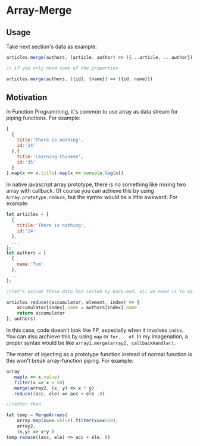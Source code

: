 # Array-Merge

## Usage

Take next section's data as example:

```js
articles.merge(authors, (article, author) => ({...article, ...author}) )

// if you only need some of the properties

articles.merge(authors, ({id}, {name}) => ({id, name}))
```

## Motivation

In Function Programming, it's common to use array as data stream for piping functions. For example:

```js
[
  {
    title:'There is nothing',
    id:'24'
  },{
    title:'Learning Chinese',
    id:'35'
  }
].map(x => x.title).map(x => console.log(x))

```

In native javascript array prototype, there is no something like mixing two array with callback. Of course you can achieve this by using `Array.prototype.reduce`, but the syntax would be a little awkward. For example:

```js
let articles = [
  {
    titile:'There is nothing',
    id:'24'
  },
  ...
];
let authors = [
  {
    name:'Tom'
  },
  ...
];

//let's assume these data has sorted by back-end, all we need is to mix these two array by order

articles.reduce((accumulator, element, index) => {
    accumulator[index].name = authors[index].name
    return accumulator
}, authors)
```

In this case, code doesn't look like FP, especially when it involves `index`.  You can also archieve this by using `map` or `for... of`. In my imagenation, a proper syntax would be like `array1.merge(array2, callbackHandler)`.

The matter of injecting as a prototype function instead of normal function is this won't break array-function piping. For example:

```js
array
  .map(x => x.value)
  .filter(x => x > 50)
  .merge(array2, (x, y) => x * y)
  .reduce((acc, ele) => acc + ele ,0)

//rather than

let temp = MergeArrays(
    array.map(x=>x.value).filter(x=>x>50), 
    array2,
    (x,y) => x*y )
temp.reduce((acc, ele) => acc + ele, 0)
```

